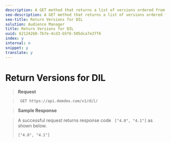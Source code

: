 ```yaml
---
description: A GET method that returns a list of versions ordered from oldest to newest.
seo-description: A GET method that returns a list of versions ordered from oldest to newest.
seo-title: Return Versions for DIL
solution: Audience Manager
title: Return Versions for DIL
uuid: 621242b8-7b7e-4cd3-b5f6-505dca7e37f6
index: y
internal: n
snippet: y
translate: y
---
```


# Return Versions for DIL


>**Request** 

>` GET https://api.demdex.com/v1/dil/` 

>**Sample Response** 

>A successful request returns response code ` ["4.0", "4.1"]` as shown below. 
>
>```
>["4.0", "4.1"]
>```
